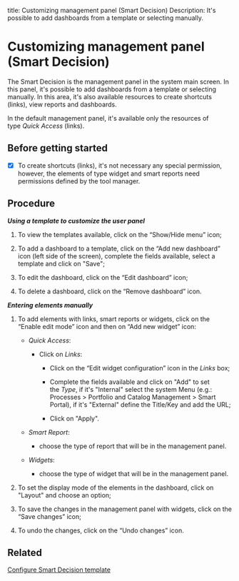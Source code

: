 title: Customizing management panel (Smart Decision)
Description: It's possible to add dashboards from a template or selecting manually.
# Customizing management panel (Smart Decision)

The Smart Decision is the management panel in the system main screen. In this panel, it's possible to
add dashboards from a template or selecting manually. In this area, it's also
available resources to create shortcuts (links), view reports and dashboards.

In the default management panel, it's available only the resources of
type *Quick Access* (links).

Before getting started
--------------------------

- [x] To create shortcuts (links), it's not necessary any special permission, however,
the elements of type widget and smart reports need permissions defined by
the tool manager.

Procedure
-------------

***Using a template to customize the user panel***

1.  To view the templates available, click on the “Show/Hide menu” icon;

2.  To add a dashboard to a template, click on the “Add new dashboard”
    icon (left side of the screen), complete the fields available, select a
    template and click on "Save";

3.  To edit the dashboard, click on the “Edit dashboard” icon;

4.  To delete a dashboard, click on the “Remove dashboard” icon.

***Entering elements manually***

1.  To add elements with links, smart reports or widgets, click on the “Enable
    edit mode” icon and then on “Add new widget” icon:

    + *Quick Access*:

        +   Click on *Links*:

            +   Click on the “Edit widget configuration” icon in the *Links* box;

            +   Complete the fields available and click on "Add" to set the *Type*,
                if it's "Internal" select the system Menu (e.g.: Processes \> Portfolio
                and Catalog Management \> Smart Portal), if it's "External" define the
                Title/Key and add the URL;

            +   Click on "Apply".


    + *Smart Report*:

        + choose the type of report that will be in the management panel.

    + *Widgets*:

        + choose the type of widget that will be in the management panel.

2.  To set the display mode of the elements in the dashboard, click on "Layout" and choose an option;

3.  To save the changes in the management panel with widgets, click on the “Save
    changes” icon;

4.  To undo the changes, click on the “Undo changes” icon.


Related
-------

[Configure Smart Decision template](/en-us/4biz-helium/additional-features/reports/create/dashboard/use/create-template.html)
